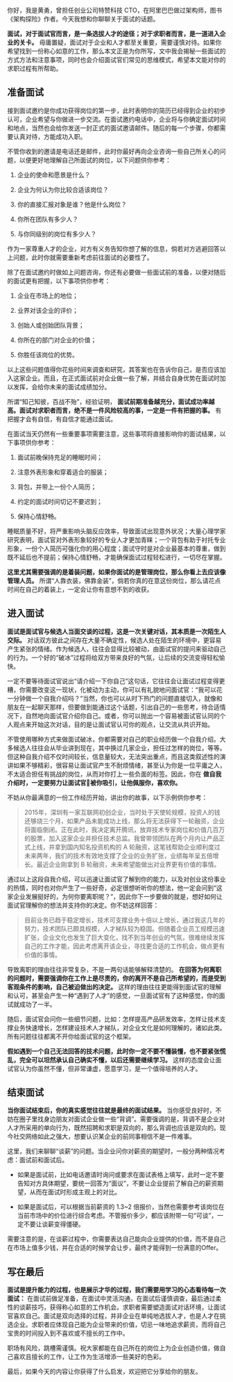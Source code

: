 你好，我是黄勇，曾担任创业公司特赞科技 CTO，在阿里巴巴做过架构师，图书《架构探险》作者。今天我想和你聊聊关于面试的话题。

**面试，对于面试官而言，是一条选拔人才的途径；对于求职者而言，是一道进入企业的关卡。** 毋庸置疑，面试对于企业和人才都至关重要，需要谨慎对待。如果你希望找到一份称心如意的工作，那么本文正是为你所写，文中我会揭秘一些面试的方式方法和注意事项，同时也会介绍面试官们常见的思维模式，希望本文能对你的求职过程有所帮助。

## 准备面试

接到面试邀约是你成功获得岗位的第一步，此时表明你的简历已经得到企业的初步认可，企业希望与你做进一步交流。在面试邀约电话中，企业将与你确定面试时间和地点，当然也会给你发送一封正式的面试邀请邮件。随后的每一个步骤，你都需要认真对待，方能成功入职。

不管你收到的邀请是电话还是邮件，此时你最好再向企业咨询一些自己所关心的问题，以便更好地理解自己所面试的岗位，以下问题供你参考：

1. 企业的使命和愿景是什么？

2. 企业为何认为你比较合适该岗位？

3. 你的直接汇报对象是谁？他是什么岗位？

4. 你所在团队有多少人？

5. 与你同级别的岗位有多少人？


作为一家尊重人才的企业，对方有义务告知你想了解的信息，倘若对方逃避回答以上问题，此时你就需要重新考虑前往面试的必要性了。

除了在面试邀约时做如上问题咨询，你还有必要做一些面试前的准备，以便对随后的面试更有把握，以下事项供你参考：

1. 企业在市场上的地位；

2. 业界对该企业的评价；

3. 创始人或创始团队背景；

4. 你所在的部门对企业的价值；

5. 你胜任该岗位的优势。


以上这些问题值得你花些时间来调查和研究，其答案也在告诉你自己，是否应该加入这家企业。而且，在正式面试前对企业做一些了解，并结合自身优势在面试时加以发挥，会给你未来的面试成绩加分。

所谓“知己知彼，百战不殆”，经验证明， **面试前期准备越充分，面试成功率越高。面试对求职者而言，绝不是一件风险较高的事，一定是一件有把握的事。** 有把握才会有自信，有自信才能通过面试。

在面试当天仍然有一些重要事项需要注意，这些事项将直接影响你的面试结果，以下事项供你参考：

1. 面试前晚保持充足的睡眠时间；

2. 注意外表形象和穿着适合的服装；

3. 背包，并带上一份个人简历；

4. 约定的面试时间切记不要迟到；

5. 保持心情舒畅。


睡眠质量不好，将严重影响头脑反应效率，导致面试出现意外状况；大量心理学家研究表明，面试官对外表形象较好的专业人才更加青睐；一个背包有助于衬托专业形象，一份个人简历可强化你的用心程度；面试守时是对企业最基本的尊重，做到既不延后也不提前；保持心情舒畅，才能确保面试过程轻松进行，一切尽在掌握。

**这里尤其需要强调的是着装问题，如果你面试的是管理岗位，那么你看上去应该像管理人员。** 所谓“人靠衣装，佛靠金装”，倘若你真的在意这份岗位，那么请花点时间在自己的着装上，一定会让你有意想不到的收获。

## 进入面试

**面试是面试官与候选人当面交谈的过程，这是一次关键对话，其本质是一次陌生人交际。** 对话双方彼此之间存在大量不确定性，候选人处在陌生的环境中，更容易产生紧张的情绪。作为候选人，往往会显得比较被动，由面试官的提问来驱动自己的行为。一个好的“破冰”过程将给双方带来良好的气氛，让后续的交流变得轻松愉快。

一定不要等待面试官说出“请介绍一下你自己”这句话，它往往会让面试过程变得更糟，你需要改变这一现状，化被动为主动，你可以有礼貌地问面试官：“我可以花一分钟做一个自我介绍吗？”当然，你也可以从时下热门的问题直接切入，就像和朋友在一起聊天那样，但要做到能通过这个话题，引出自己的一些思考，待合适情况下，自然地向面试官介绍你自己。或者，你可以抛出一个容易被面试官认同的个人观点来开始这次对话，目的是让面试官认可你的观点，让交流从共识开始。

不管使用哪种方式来做面试破冰，你都需要对自己的职业经历做一个自我介绍。大多候选人往往会从毕业讲到现在，其中换过几家企业，担任过怎样的岗位，等等。但这种自我介绍不仅时间较长，信息量较大，无法突出重点，而且这类叙述性的演讲如果不够精彩，很容易让面试官产生不耐烦情绪，甚至认为你是一位平庸之人，不太适合担任有挑战的岗位，从而对你打上一些负面的标签。因此，你在 **做自我介绍时，一定要努力让面试官被你吸引，让他佩服你，喜欢你。**

不妨从你最满意的一份工作经历开始，讲出你的故事，以下示例供你参考：

> 2015年，深圳有一家互联网初创企业，当时处于天使轮规模，投资人的钱还够烧三个月，如果产品未能成功上线，那么将无法获得下一轮融资，企业将面临倒闭。正在此时，我决定离开腾讯，放弃技术专家岗位和价值几百万的股票，加入这家企业并担任技术总监。我曾带领团队在两个月内让产品正式上线，并拿到国内知名投资机构的 A 轮融资，这笔钱帮助企业顺利度过未来两年，我们的技术有效地支撑了企业的业务扩张，业绩每年呈五倍增长。最近企业刚拿到 B 轮融资，未来希望能做出对业界更有价值的事情。

通过以上这段自我介绍，可以迅速让面试官了解到你的能力，以及对创业这份事业的热情，同时也对你产生了一些好奇，必定很想听听你的想法，他一定会问到“这家企业发展挺好的，为何你要离职呢？”，因此你下一步要做的就是，想好如何让面试官理解你的想法并支持你的决定。你不妨这样回答：

> 目前业务已趋于稳定增长，技术可支撑业务十倍以上增长，通过我这几年的努力，技术团队已颇具规模，人才梯队较为稳固。但随着企业员工规模迅速扩张，企业文化也发生了巨大变化，找不到当年创业的气氛，很难继续发挥自己的工作才能，因此考虑离开该企业，寻找更合适的工作机会，做点更有价值的事情。

导致离职的理由往往非常复杂，不是一两句话能够解释清楚的。 **在回答为何离职的问题时，需要强调你在工作上是尽责的，你的离开不是自己所希望的，而是受到客观条件的影响，自己被迫做出的决定。** 这样的理由往往更能得到面试官的理解和认可，甚至会产生一种“遇到了人才”的感觉，一旦面试官有了这种感觉，你的面试就成功了一半。

随后，面试官会问你一些细节问题，比如：怎样提高产品研发效率，怎样让技术支撑业务快速增长，怎样建设技术人才梯队，对企业文化是如何理解的，诸如此类。所有问题往往都离不开你给面试官的这个框架。

**假如遇到一个自己无法回答的技术问题，此时你一定不要不懂装懂，也不要紧张慌乱，完全可以坦然承认自己确实不懂，以后还需要继续学习。** 这样的态度会让面试官认为你虽然不懂，但非常谦虚，愿意学习，是一个值得培养的人才。

## 结束面试

**当你面试结束后，你的真实感觉往往就是最终的面试结果。** 当你感受良好时，不妨在圈子里找身边朋友对面试企业做一些“背调”。需要强调的是，背调不是企业对人才所采用的单向行为，既然招聘和求职是双向的，那么背调也应该是双向的。现今社交网络如此之强大，想要认识某企业的前同事相信不是一件难事。

这里，我们来聊聊“谈薪”的问题。当企业问你对薪资的期望时，一般分两种情况考虑：面试前和面试后。

- 如果是面试前，比如电话邀请时询问或要求在面试表格上填写，此时一定不要告知对方具体期望，要统一回答为“面议”，不要让企业提前了解自己的薪资期望，从而在面试时形成主观上的对比。

- 如果是面试后，可以根据当前薪资的 1.3~2 倍报价，当然也需要参考该岗位在当前市场中的价位进行综合考虑。不管报价多少，都应该附带一句“可谈”，一定不要让谈薪变得僵硬。


需要注意的是，在谈薪过程中，你需要表达自己能向企业提供的价值，而不是自己在市场上值多少钱，并在合适的时候学会让步，最终才能得到一份满意的Offer。

## 写在最后

**面试是提升能力的过程，也是展示才华的过程，我们需要用学习的心态看待每一次面试：** 在面试前做足准备，在面试中灵活沟通，在面试后谨慎调查，最后通过柔性的谈薪技巧，获得称心如意的工作机会。求职者需要塑造面试对话环境，让面试官喜欢自己。面试是双向选择的过程，并非企业在单纯地选拔人才，也是人才在挑选企业。求职者应体现自己能为企业带来的价值，切忌一味地追求薪资，而将自己宝贵的时间投入到不喜欢或不擅长的工作中。

职场有风险，跳槽需谨慎。祝大家都能在自己所在的岗位上为企业创造价值，做自己喜欢且擅长的工作，让工作为生活增添一些美好的色彩。

最后，如果今天的内容让你获得了什么启发，欢迎把它分享给你的朋友。